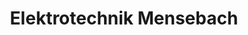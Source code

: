 ---
title: "Elektrotechnik Mensebach"
url: /finnentrop/elektrotechnik-mensebach/
shop: Elektronik
---